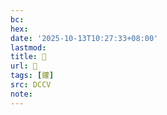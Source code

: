 ```yaml
---
bc:
hex:
date: '2025-10-13T10:27:33+08:00'
lastmod:
title: 􅄖
url: 􅄖
tags: [鑵]
src: DCCV
note:
---
```

